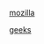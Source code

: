 [mozilla](https://developer.mozilla.org/es/docs/Learn/JavaScript/Building_blocks/Functions)

[geeks](https://www.geeksforgeeks.org/node-js-path-parse-method/)
